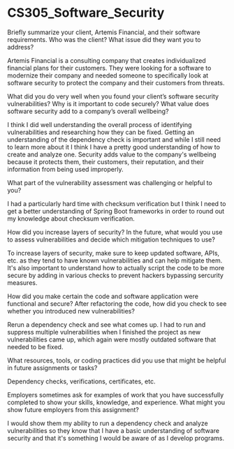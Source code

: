 # CS305_Software_Security

Briefly summarize your client, Artemis Financial, and their software requirements. Who was the client? What issue did they want you to address?

  Artemis Financial is a consulting company that creates individualized financial plans for their customers. They were looking for a software to modernize their company and needed someone to specifically look at software security to protect the company and their customers from threats.

What did you do very well when you found your client’s software security vulnerabilities? Why is it important to code securely? What value does software security add to a company’s overall wellbeing?

  I think I did well understanding the overall process of identifying vulnerabilities and researching how they can be fixed. Getting an understanding of the dependency check is important and while I still need to learn more about it I think I have a pretty good understanding of how to create and analyze one. Security adds value to the company's wellbeing because it protects them, their customers, their reputation, and their information from being used improperly.

What part of the vulnerability assessment was challenging or helpful to you?

I had a particularly hard time with checksum verification but I think I need to get a better understanding of Spring Boot frameworks in order to round out my knowledge about checksum verification.

How did you increase layers of security? In the future, what would you use to assess vulnerabilities and decide which mitigation techniques to use?

  To increase layers of security, make sure to keep updated software, APIs, etc. as they tend to have known vulnerabilities and can help mitigate them. It's also important to understand how to actually script the code to be more secure by adding in various checks to prevent hackers bypassing sercurity measures.

How did you make certain the code and software application were functional and secure? After refactoring the code, how did you check to see whether you introduced new vulnerabilities?

  Rerun a dependency check and see what comes up. I had to run and suppress multiple vulnerabilities when I finished the project as new vulnerabilities came up, which again were mostly outdated software that needed to be fixed.

What resources, tools, or coding practices did you use that might be helpful in future assignments or tasks?

  Dependency checks, verifications, certificates, etc.

Employers sometimes ask for examples of work that you have successfully completed to show your skills, knowledge, and experience. What might you show future employers from this assignment?

  I would show them my ability to run a dependency check and analyze vulnerabilities so they know that I have a basic understanding of software security and that it's something I would be aware of as I develop programs.
